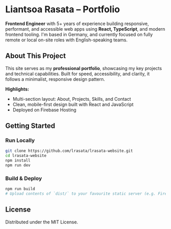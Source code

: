 # Liantsoa Rasata – Portfolio

**Frontend Engineer** with 5+ years of experience building responsive, performant, and accessible web apps using **React, TypeScript**, and modern frontend tooling. I'm based in Germany, and currently focused on fully remote or local on-site roles with English-speaking teams.

## About This Project

This site serves as my **professional portfolio**, showcasing my key projects and technical capabilities. Built for speed, accessibility, and clarity, it follows a minimalist, responsive design pattern.

**Highlights:**

- Multi-section layout: About, Projects, Skills, and Contact
- Clean, mobile-first design built with React and JavaScript
- Deployed on Firebase Hosting

## Getting Started

### Run Locally

```bash
git clone https://github.com/lrasata/lrasata-website.git
cd lrasata-website
npm install
npm run dev
```

### Build & Deploy

```bash
npm run build
# Upload contents of `dist/` to your favourite static server (e.g. Firebase Hosting)
```

## License

Distributed under the MIT License.
